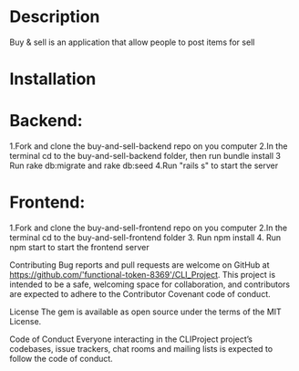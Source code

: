 # Description 
Buy & sell is an application that allow people to post items for sell
# Installation

# Backend:
1.Fork and clone the buy-and-sell-backend repo on you computer
2.In the terminal cd to the buy-and-sell-backend folder, then run bundle install
3 Run rake db:migrate and rake db:seed
4.Run "rails s" to start the server

# Frontend:
1.Fork and clone the buy-and-sell-frontend repo on you computer
2.In the terminal cd to the buy-and-sell-frontend folder
3. Run npm install
4. Run npm start to start the frontend server

Contributing
Bug reports and pull requests are welcome on GitHub at https://github.com/'functional-token-8369'/CLI_Project. This project is intended to be a safe, welcoming space for collaboration, and contributors are expected to adhere to the Contributor Covenant code of conduct.

License
The gem is available as open source under the terms of the MIT License.

Code of Conduct
Everyone interacting in the CLIProject project’s codebases, issue trackers, chat rooms and mailing lists is expected to follow the code of conduct.
